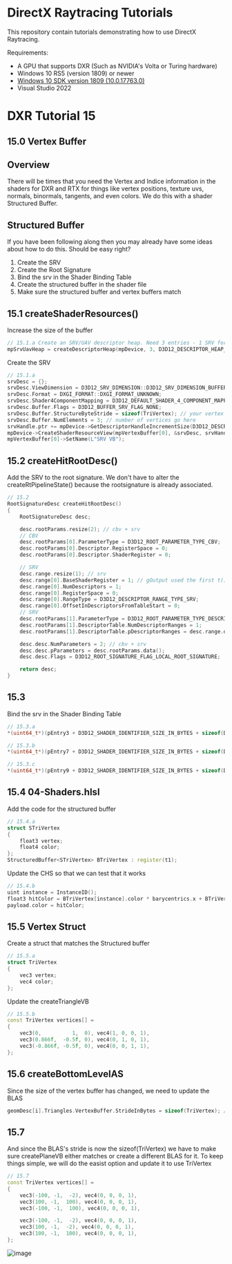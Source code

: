 DirectX Raytracing Tutorials
============
This repository contain tutorials demonstrating how to use DirectX Raytracing.

Requirements:
- A GPU that supports DXR (Such as NVIDIA's Volta or Turing hardware)
- Windows 10 RS5 (version 1809) or newer
- [Windows 10 SDK version 1809 (10.0.17763.0)](https://developer.microsoft.com/en-us/windows/downloads/sdk-archive)
- Visual Studio 2022

# DXR Tutorial 15

## 15.0 Vertex Buffer

## Overview
There will be times that you need the Vertex and Indice information in the shaders for DXR and RTX for things like vertex positions, texture uvs, normals, binormals, tangents, and even colors.  We do this with a shader Structured Buffer.

## Structured Buffer
If you have been following along then you may already have some ideas about how to do this.  Should be easy right?
1.  Create the SRV
2.  Create the Root Signature
3.  Bind the srv in the Shader Binding Table
4.  Create the structured buffer in the shader file
5.  Make sure the structured buffer and vertex buffers match

## 15.1 createShaderResources()
Increase the size of the buffer
```c++
// 15.1.a Create an SRV/UAV descriptor heap. Need 3 entries - 1 SRV for the scene and 1 UAV for the output and 1 for the vertex information
mpSrvUavHeap = createDescriptorHeap(mpDevice, 3, D3D12_DESCRIPTOR_HEAP_TYPE_CBV_SRV_UAV, true);
```
Create the SRV
```c++
// 15.1.a
srvDesc = {};
srvDesc.ViewDimension = D3D12_SRV_DIMENSION::D3D12_SRV_DIMENSION_BUFFER;
srvDesc.Format = DXGI_FORMAT::DXGI_FORMAT_UNKNOWN;
srvDesc.Shader4ComponentMapping = D3D12_DEFAULT_SHADER_4_COMPONENT_MAPPING;
srvDesc.Buffer.Flags = D3D12_BUFFER_SRV_FLAG_NONE;
srvDesc.Buffer.StructureByteStride = sizeof(TriVertex); // your vertex struct size goes here
srvDesc.Buffer.NumElements = 3; // number of vertices go here
srvHandle.ptr += mpDevice->GetDescriptorHandleIncrementSize(D3D12_DESCRIPTOR_HEAP_TYPE_CBV_SRV_UAV);
mpDevice->CreateShaderResourceView(mpVertexBuffer[0], &srvDesc, srvHandle);
mpVertexBuffer[0]->SetName(L"SRV VB");
```

## 15.2 createHitRootDesc()
Add the SRV to the root signature. We don't have to alter the createRtPipelineState() because the rootsignature is already associated.
```c++
// 15.2
RootSignatureDesc createHitRootDesc()
{
    RootSignatureDesc desc;

    desc.rootParams.resize(2); // cbv + srv
    // CBV
    desc.rootParams[0].ParameterType = D3D12_ROOT_PARAMETER_TYPE_CBV;
    desc.rootParams[0].Descriptor.RegisterSpace = 0;
    desc.rootParams[0].Descriptor.ShaderRegister = 0;

    // SRV
    desc.range.resize(1); // srv
    desc.range[0].BaseShaderRegister = 1; // gOutput used the first t() register in the shader
    desc.range[0].NumDescriptors = 1;
    desc.range[0].RegisterSpace = 0;
    desc.range[0].RangeType = D3D12_DESCRIPTOR_RANGE_TYPE_SRV;
    desc.range[0].OffsetInDescriptorsFromTableStart = 0;
    // SRV
    desc.rootParams[1].ParameterType = D3D12_ROOT_PARAMETER_TYPE_DESCRIPTOR_TABLE;
    desc.rootParams[1].DescriptorTable.NumDescriptorRanges = 1;
    desc.rootParams[1].DescriptorTable.pDescriptorRanges = desc.range.data();

    desc.desc.NumParameters = 2; // cbv + srv
    desc.desc.pParameters = desc.rootParams.data();
    desc.desc.Flags = D3D12_ROOT_SIGNATURE_FLAG_LOCAL_ROOT_SIGNATURE;

    return desc;
}
```

## 15.3 
Bind the srv in the Shader Binding Table
```c++
// 15.3.a
*(uint64_t*)(pEntry3 + D3D12_SHADER_IDENTIFIER_SIZE_IN_BYTES + sizeof(D3D12_GPU_VIRTUAL_ADDRESS)) = heapStart + mpDevice->GetDescriptorHandleIncrementSize(D3D12_DESCRIPTOR_HEAP_TYPE_CBV_SRV_UAV) * 2; // The SRV comes 2 after the program id
```
```c++
// 15.3.b
*(uint64_t*)(pEntry7 + D3D12_SHADER_IDENTIFIER_SIZE_IN_BYTES + sizeof(D3D12_GPU_VIRTUAL_ADDRESS)) = heapStart + mpDevice->GetDescriptorHandleIncrementSize(D3D12_DESCRIPTOR_HEAP_TYPE_CBV_SRV_UAV) * 2; // The SRV comes 2 after the program id
```

```c++
// 15.3.c
*(uint64_t*)(pEntry9 + D3D12_SHADER_IDENTIFIER_SIZE_IN_BYTES + sizeof(D3D12_GPU_VIRTUAL_ADDRESS)) = heapStart + mpDevice->GetDescriptorHandleIncrementSize(D3D12_DESCRIPTOR_HEAP_TYPE_CBV_SRV_UAV) * 2; // The SRV comes 2 after the program id
```

## 15.4 04-Shaders.hlsl
Add the code for the structured buffer
```c++
// 15.4.a
struct STriVertex
{
    float3 vertex;
    float4 color;
};
StructuredBuffer<STriVertex> BTriVertex : register(t1);
```
Update the CHS so that we can test that it works
```c++
// 15.4.b
uint instance = InstanceID();
float3 hitColor = BTriVertex[instance].color * barycentrics.x + BTriVertex[instance].color * barycentrics.y + BTriVertex[instance].color * barycentrics.z;
payload.color = hitColor;
```

## 15.5 Vertex Struct
Create a struct that matches the Structured buffer
```c++
// 15.5.a
struct TriVertex
{
    vec3 vertex;
    vec4 color;
};
```
Update the createTriangleVB
```c++
// 15.5.b
const TriVertex vertices[] =
{
    vec3(0,          1,  0), vec4(1, 0, 0, 1),
    vec3(0.866f,  -0.5f, 0), vec4(0, 1, 0, 1),
    vec3(-0.866f, -0.5f, 0), vec4(0, 0, 1, 1),
};
```

## 15.6 createBottomLevelAS
Since the size of the vertex buffer has changed, we need to update the BLAS
```c++
geomDesc[i].Triangles.VertexBuffer.StrideInBytes = sizeof(TriVertex); // 15.6
```
## 15.7
And since the BLAS's stride is now the sizeof(TriVertex) we have to make sure createPlaneVB either matches or create a different BLAS for it.  To keep things simple, we will do the easist option and update it to use TriVertex
```c++
// 15.7
const TriVertex vertices[] =
{
    vec3(-100, -1,  -2), vec4(0, 0, 0, 1),
    vec3(100, -1,  100), vec4(0, 0, 0, 1),
    vec3(-100, -1,  100), vec4(0, 0, 0, 1),

    vec3(-100, -1,  -2), vec4(0, 0, 0, 1),
    vec3(100, -1,  -2), vec4(0, 0, 0, 1),
    vec3(100, -1,  100), vec4(0, 0, 0, 1),
};
```
![image](https://user-images.githubusercontent.com/17934438/221937776-264c6de5-0577-4236-8d35-1e8c1833dcef.png)

